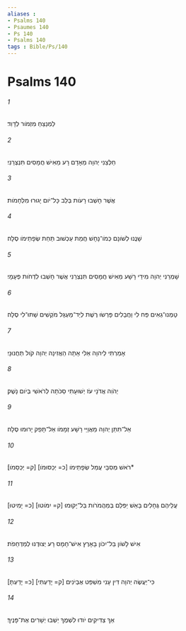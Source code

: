 ```yaml
---
aliases : 
- Psalms 140
- Psaumes 140
- Ps 140
- Psalms 140
tags : Bible/Ps/140
---
```


# Psalms 140

###### 1
לַמְנַצֵּחַ מִזְמֹור לְדָוִד׃
###### 2
חַלְּצֵנִי יְהוָה מֵאָדָם רָע מֵאִישׁ חֲמָסִים תִּנְצְרֵנִי׃
###### 3
אֲשֶׁר חָשְׁבוּ רָעֹות בְּלֵב כָּל־יֹום יָגוּרוּ מִלְחָמֹות׃
###### 4
שָׁנֲנוּ לְשֹׁונָם כְּמֹו־נָחָשׁ חֲמַת עַכְשׁוּב תַּחַת שְׂפָתֵימֹו סֶלָה׃
###### 5
שָׁמְרֵנִי יְהוָה מִידֵי רָשָׁע מֵאִישׁ חֲמָסִים תִּנְצְרֵנִי אֲשֶׁר חָשְׁבוּ לִדְחֹות פְּעָמָי׃
###### 6
טָמְנוּ־גֵאִים פַּח לִי וַחֲבָלִים פָּרְשׂוּ רֶשֶׁת לְיַד־מַעְגָּל מֹקְשִׁים שָׁתוּ־לִי סֶלָה׃
###### 7
אָמַרְתִּי לַיהוָה אֵלִי אָתָּה הַאֲזִינָה יְהוָה קֹול תַּחֲנוּנָי׃
###### 8
יְהֹוִה אֲדֹנָי עֹז יְשׁוּעָתִי סַכֹּתָה לְרֹאשִׁי בְּיֹום נָשֶׁק׃
###### 9
אַל־תִּתֵּן יְהוָה מַאֲוַיֵּי רָשָׁע זְמָמֹו אַל־תָּפֵק יָרוּמוּ סֶלָה׃
###### 10
רֹאשׁ מְסִבָּי עֲמַל שְׂפָתֵימֹו [כ= יְכַסּוּמֹו] [ק= יְכַסֵּמֹו]׃*
###### 11
[כ= יָמִיטוּ] [ק= יִמֹּוטוּ] עֲלֵיהֶם גֶּחָלִים בָּאֵשׁ יַפִּלֵם בְּמַהֲמֹרֹות בַּל־יָקוּמוּ׃
###### 12
אִישׁ לָשֹׁון בַּל־יִכֹּון בָּאָרֶץ אִישׁ־חָמָס רָע יְצוּדֶנּוּ לְמַדְחֵפֹת׃
###### 13
[כ= יָדַעְתָּ] [ק= יָדַעְתִּי] כִּי־יַעֲשֶׂה יְהוָה דִּין עָנִי מִשְׁפַּט אֶבְיֹנִים׃
###### 14
אַךְ צַדִּיקִים יֹודוּ לִשְׁמֶךָ יֵשְׁבוּ יְשָׁרִים אֶת־פָּנֶיךָ׃
